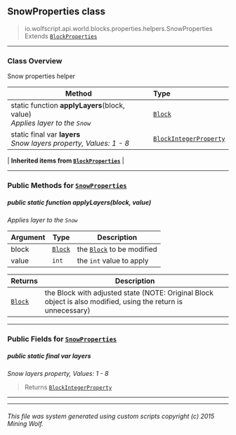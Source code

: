 ## SnowProperties __class__

>io.wolfscript.api.world.blocks.properties.helpers.SnowProperties
>Extends [`BlockProperties`](BlockProperties.md)

---

### Class Overview

Snow properties helper

Method | Type   
--- | :--- 
static function __applyLayers__(block, value) <br> _Applies layer to the `Snow`_ | [`Block`](../../Block.md)
static final var __layers__ <br> _Snow layers property, Values: 1 - 8_ | [`BlockIntegerProperty`](../BlockIntegerProperty.md)
 |
__Inherited items from [`BlockProperties`](BlockProperties.md)__ |





---


### Public Methods for [`SnowProperties`](SnowProperties.md)

##### <a id='applylayers'></a>public static function __applyLayers__(block, value)

_Applies layer to the `Snow`_

Argument | Type | Description  
--- | --- | --- 
block | [`Block`](../../Block.md) | the [`Block`](../../Block.md) to be modified
value | `int` | the `int` value to apply

Returns | Description
--- | --- 
[`Block`](../../Block.md) | the Block with adjusted state (NOTE: Original Block object is also modified, using the return is unnecessary)


---

### Public Fields for [`SnowProperties`](SnowProperties.md)

##### <a id='layers'></a>public static final var __layers__

_Snow layers property, Values: 1 - 8_

>Returns
>  [`BlockIntegerProperty`](../BlockIntegerProperty.md)

---


---


###### This file was system generated using custom scripts copyright (c) 2015 Mining Wolf.
	

